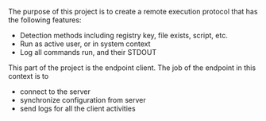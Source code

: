 The purpose of this project is to create a remote execution protocol that has the following features:
- Detection methods including registry key, file exists, script, etc.
- Run as active user, or in system context
- Log all commands run, and their STDOUT

This part of the project is the endpoint client.
The job of the endpoint in this context is to
- connect to the server
- synchronize configuration from server
- send logs for all the client activities